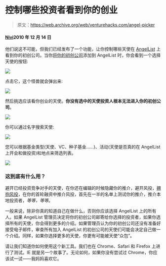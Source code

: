 # 控制哪些投资者看到你的创业

> 原文：<https://web.archive.org/web/venturehacks.com/angel-picker>

#### [Nivi](/web/20221006041529/https://venturehacks.com/about)2010 年 12 月 14 日

他们说这不可能，但我们已经发布了一个功能，让你控制哪些天使在 [AngelList](https://web.archive.org/web/20221006041529/http://angel.co/) 上看到你的初创公司。当你[将你的初创公司](https://web.archive.org/web/20221006041529/http://angel.co/intro)添加到 AngelList 时，你会看到一个选择天使的按钮:

![](img/141c20935844612a1e17e96f2ff63784.png)

点击它，这个怪兽就会弹出来:

![](img/656a6cd0e63a5de98aa4b31ce3e43b31.png)

然后挑选应该看你创业的天使。**你没有选中的天使投资人根本无法进入你的初创公司**。

![](img/b44d6f738c08d566f30c85ca49e054d5.png)

你可以通过名字搜索天使:

![](img/a2981a780fddbe97a65274cbeed9c465.png)

您可以根据基金类型(天使、VC、种子基金……)、活动(天使是否真的在 AngelList 上开会和做投资)和地点来筛选列表。

![](img/dc94a074b6d380241913f40bdff02328.png)

### 这到底有什么用？

避开已经投资竞争对手的天使，在你还在编辑的时候隐藏你的推介，避开风投，[拥抱风投](https://web.archive.org/web/20221006041529/http://venturehacks.com/articles/vc-seed)，在你的首轮融资中推介风投，首先在一半的名单上测试你的推介，推介本地投资者，*等等，等等*。

一般来说，除非你真的知道自己在做什么，否则你应该选择 AngelList 上的所有人。如果 AngelList 管理员决定将你的初创公司邮寄给你选择的投资者，如果你选择所有的天使，你会得到更多的介绍。如果管理员认为你的初创公司还没有准备好接受电子邮件，审查所有加入 AngelList 的初创公司的天使们可能会决定自己做一个介绍。同样，如果你选择更多的天使，你更有可能被天使“众包”。

请让我们知道你如何使用这个新工具。我们也在 Chrome、Safari 和 Firefox 上进行了测试。IE 就是另一个故事了。无论如何，如果你没有尝试过 Chrome，你应该试一试——我妈妈喜欢它。